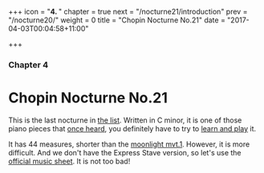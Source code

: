 +++
icon = "<b>4. </b>"
chapter = true
next = "/nocturne21/introduction"
prev = "/nocturne20/"
weight = 0
title = "Chopin Nocturne No.21"
date = "2017-04-03T00:04:58+11:00"

+++

### Chapter 4

# Chopin Nocturne No.21

This is the last nocturne in [the list](https://en.wikipedia.org/wiki/Nocturnes_(Chopin)). Written in C minor, it is one of those piano pieces that [once heard](https://www.youtube.com/watch?v=xIqx0MOsNfo), you definitely have to try to [learn and play](https://musescore.com/classicman/scores/67216) it.

It has 44 measures, shorter than the [moonlight mvt.1](/moonlight). However, it is more difficult. And we don't have the Express Stave version, so let's use the [official music sheet](chopin-nocturne21.pdf). It is not too bad!